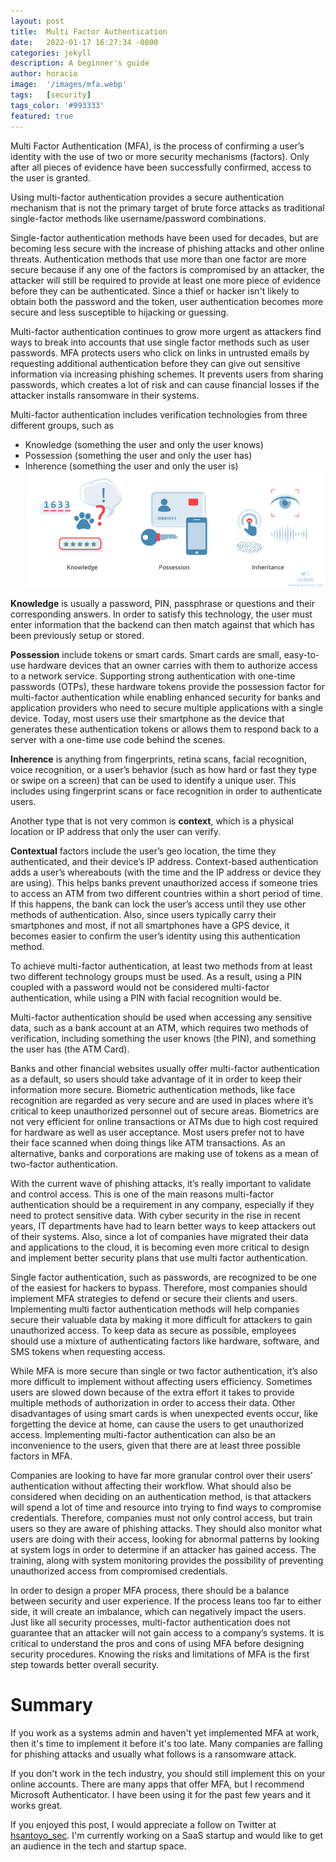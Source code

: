 ```yaml
---
layout: post
title:  Multi Factor Authentication
date:   2022-01-17 16:27:34 -0800
categories: jekyll 
description: A beginner's guide
author: horacio 
image:  '/images/mfa.webp'
tags:   [security]
tags_color: '#993333'
featured: true
---
```

Multi Factor Authentication (MFA), is the process of confirming a user’s identity with the use of two or more security mechanisms (factors). Only after all pieces of evidence have been successfully confirmed, access to the user is granted.

Using multi-factor authentication provides a secure authentication mechanism that is not the primary target of brute force attacks as traditional single-factor methods like username/password combinations.

Single-factor authentication methods have been used for decades, but are becoming less secure with the increase of phishing attacks and other online threats. Authentication methods that use more than one factor are more secure because if any one of the factors is compromised by an attacker, the attacker will still be required to provide at least one more piece of evidence before they can be authenticated. Since a thief or hacker isn't likely to obtain both the password and the token, user authentication becomes more secure and less susceptible to hijacking or guessing.

Multi-factor authentication continues to grow more urgent as attackers find ways to break into accounts that use single factor methods such as user passwords. MFA protects users who click on links in untrusted emails by requesting additional authentication before they can give out sensitive information via increasing phishing schemes. It prevents users from sharing passwords, which creates a lot of risk and can cause financial losses if the attacker installs ransomware in their systems.

Multi-factor authentication includes verification technologies from three different groups, such as

 - Knowledge (something the user and only the user knows)
 - Possession (something the user and only the user has)
 - Inherence (something the user and only the user is)
![MFA](/images/mfa.jpeg)

**Knowledge** is usually a password, PIN, passphrase or questions and their corresponding answers. In order to satisfy this technology, the user must enter information that the backend can then match against that which has been previously setup or stored.

**Possession** include tokens or smart cards. Smart cards are small, easy-to-use hardware devices that an owner carries with them to authorize access to a network service. Supporting strong authentication with one-time passwords (OTPs), these hardware tokens provide the possession factor for multi-factor authentication while enabling enhanced security for banks and application providers who need to secure multiple applications with a single device. Today, most users use their smartphone as the device that generates these authentication tokens or allows them to respond back to a server with a one-time use code behind the scenes.

**Inherence** is anything from fingerprints, retina scans, facial recognition, voice recognition, or a user’s behavior (such as how hard or fast they type or swipe on a screen) that can be used to identify a unique user. This includes using fingerprint scans or face recognition in order to authenticate users.

Another type that is not very common is **context**, which is a physical location or IP address that only the user can verify.

**Contextual** factors include the user’s geo location, the time they authenticated, and their device’s IP address. Context-based authentication adds a user’s whereabouts (with the time and the IP address or device they are using). This helps banks prevent unauthorized access if someone tries to access an ATM from two different countries within a short period of time. If this happens, the bank can lock the user’s access until they use other methods of authentication. Also, since users typically carry their smartphones and most, if not all smartphones have a GPS device, it becomes easier to confirm the user’s identity using this authentication method.

To achieve multi-factor authentication, at least two methods from at least two different technology groups must be used. As a result, using a PIN coupled with a password would not be considered multi-factor authentication, while using a PIN with facial recognition would be.

Multi-factor authentication should be used when accessing any sensitive data, such as a bank account at an ATM, which requires two methods of verification, including something the user knows (the PIN), and something the user has (the ATM Card).

Banks and other financial websites usually offer multi-factor authentication as a default, so users should take advantage of it in order to keep their information more secure. Biometric authentication methods, like face recognition are regarded as very secure and are used in places where it’s critical to keep unauthorized personnel out of secure areas. Biometrics are not very efficient for online transactions or ATMs due to high cost required for hardware as well as user acceptance. Most users prefer not to have their face scanned when doing things like ATM transactions. As an alternative, banks and corporations are making use of tokens as a mean of two-factor authentication.

With the current wave of phishing attacks, it’s really important to validate and control access. This is one of the main reasons multi-factor authentication should be a requirement in any company, especially if they need to protect sensitive data. With cyber security in the rise in recent years, IT departments have had to learn better ways to keep attackers out of their systems. Also, since a lot of companies have migrated their data and applications to the cloud, it is becoming even more critical to design and implement better security plans that use multi factor authentication.

Single factor authentication, such as passwords, are recognized to be one of the easiest for hackers to bypass. Therefore, most companies should implement MFA strategies to defend or secure their clients and users. Implementing multi factor authentication methods will help companies secure their valuable data by making it more difficult for attackers to gain unauthorized access. To keep data as secure as possible, employees should use a mixture of authenticating factors like hardware, software, and SMS tokens when requesting access.

While MFA is more secure than single or two factor authentication, it’s also more difficult to implement without affecting users efficiency. Sometimes users are slowed down because of the extra effort it takes to provide multiple methods of authorization in order to access their data. Other disadvantages of using smart cards is when unexpected events occur, like forgetting the device at home, can cause the users to get unauthorized access. Implementing multi-factor authentication can also be an inconvenience to the users, given that there are at least three possible factors in MFA.

Companies are looking to have far more granular control over their users’ authentication without affecting their workflow. What should also be considered when deciding on an authentication method, is that attackers will spend a lot of time and resource into trying to find ways to compromise credentials. Therefore, companies must not only control access, but train users so they are aware of phishing attacks. They should also monitor what users are doing with their access, looking for abnormal patterns by looking at system logs in order to determine if an attacker has gained access. The training, along with system monitoring provides the possibility of preventing unauthorized access from compromised credentials.

In order to design a proper MFA process, there should be a balance between security and user experience. If the process leans too far to either side, it will create an imbalance, which can negatively impact the users. Just like all security processes, multi-factor authentication does not guarantee that an attacker will not gain access to a company’s systems. It is critical to understand the pros and cons of using MFA before designing security procedures. Knowing the risks and limitations of MFA is the first step towards better overall security.

# Summary
If you work as a systems admin and haven't yet implemented MFA at work, then it's time to implement it before it's too late. Many companies are falling for phishing attacks and usually what follows is a ransomware attack.

If you don't work in the tech industry, you should still implement this on your online accounts. There are many apps that offer MFA, but I recommend Microsoft Authenticator. I have been using it for the past few years and it works great.

If you enjoyed this post, I would appreciate a follow on Twitter at [hsantoyo_sec](https://twitter.com/hsantoyo_sec). I'm currently working on a SaaS startup and would like to get an audience in the tech and startup space.
